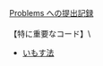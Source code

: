 [Problems への提出記録](https://kenkoooo.com/atcoder/#/user/shokohs?userPageTab=Submissions)\
\
【特に重要なコード】\
- [いもす法](https://github.com/shoko-h-s/AtCoder/blob/main/ABC/408/C_Not_All_Covered.py)
